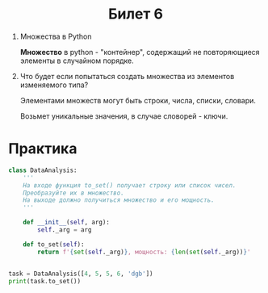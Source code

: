 <h1 align='center'>Билет 6</h1>

1. Множества в Python

    **Множество** в python - "контейнер", содержащий не повторяющиеся элементы в случайном порядке.

2. Что будет если попытаться создать множества из элементов изменяемого типа?

    Элементами множеств могут быть строки, числа, списки, словари.

    Возьмет уникальные значения, в случае словорей - ключи.

# Практика

```python
class DataAnalysis:
    '''
    На входе функция to_set() получает строку или список чисел.
    Преобразуйте их в множество.
    На выходе должно получиться множество и его мощность.
    '''

    def __init__(self, arg):
        self._arg = arg

    def to_set(self):
        return f'{set(self._arg)}, мощность: {len(set(self._arg))}'


task = DataAnalysis([4, 5, 5, 6, 'dgb'])
print(task.to_set())
```